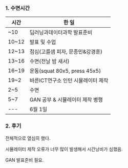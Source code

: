 ### 1. 수면시간

| 시간  | 한 일                              |
| ----- | ---------------------------------- |
| ~10   | 딥러닝과데이터과학 발표준비        |
| 10~12 | 발표 및 수업                       |
| 12~13 | 점심(고를샘 피자, 문종민&강경훈)   |
| 13~16 | 수면(전날 밤 새서)                 |
| 16~19 | 운동(squat 80x5, press 45x5)       |
| 19~2  | 바른ICT연구소 인턴 시뮬레이터 제작 |
| 2~5   | 수면                               |
| 5~7   | GAN 공부 & 시뮬레이터 제작 병행    |
| ---   | 6월 1일                            |



### 2. 후기

전체적으로 열심히 했다.

시뮬레이터 제작 오류가 너무 많이 발생해서 시간낭비가 심했음. 

GAN 발표준비 필요.
